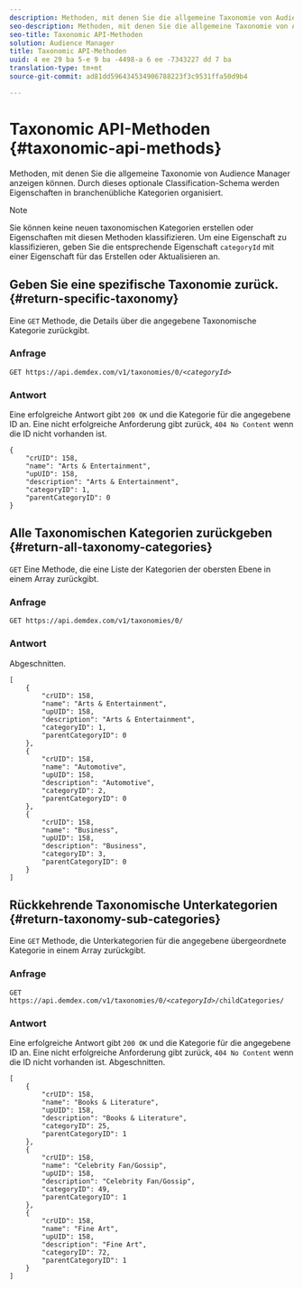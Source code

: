 ```yaml
---
description: Methoden, mit denen Sie die allgemeine Taxonomie von Audience Manager anzeigen können. Durch dieses optionale Classification-Schema werden Eigenschaften in branchenübliche Kategorien organisiert.
seo-description: Methoden, mit denen Sie die allgemeine Taxonomie von Audience Manager anzeigen können. Durch dieses optionale Classification-Schema werden Eigenschaften in branchenübliche Kategorien organisiert.
seo-title: Taxonomic API-Methoden
solution: Audience Manager
title: Taxonomic API-Methoden
uuid: 4 ee 29 ba 5-e 9 ba -4498-a 6 ee -7343227 dd 7 ba
translation-type: tm+mt
source-git-commit: ad81dd596434534906788223f3c9531ffa50d9b4

---
```



# Taxonomic API-Methoden {#taxonomic-api-methods}

Methoden, mit denen Sie die allgemeine Taxonomie von Audience Manager anzeigen können. Durch dieses optionale Classification-Schema werden Eigenschaften in branchenübliche Kategorien organisiert.

<!-- c_rest_api_taxonomy.xml -->

>[!NOTE]
>
>Sie können keine neuen taxonomischen Kategorien erstellen oder Eigenschaften mit diesen Methoden klassifizieren. Um eine Eigenschaft zu klassifizieren, geben Sie die entsprechende Eigenschaft `categoryId` mit einer Eigenschaft für das Erstellen oder Aktualisieren an.

## Geben Sie eine spezifische Taxonomie zurück. {#return-specific-taxonomy}

Eine `GET` Methode, die Details über die angegebene Taxonomische Kategorie zurückgibt.

<!-- r_rest_api_taxonomy.xml -->

### Anfrage

`GET https://api.demdex.com/v1/taxonomies/0/`*`<categoryId>`*

### Antwort

Eine erfolgreiche Antwort gibt `200 OK` und die Kategorie für die angegebene ID an. Eine nicht erfolgreiche Anforderung gibt zurück, `404 No Content` wenn die ID nicht vorhanden ist.

```
{
    "crUID": 158,
    "name": "Arts & Entertainment",
    "upUID": 158,
    "description": "Arts & Entertainment",
    "categoryID": 1,
    "parentCategoryID": 0
}
```

## Alle Taxonomischen Kategorien zurückgeben {#return-all-taxonomy-categories}

`GET` Eine Methode, die eine Liste der Kategorien der obersten Ebene in einem Array zurückgibt.

<!-- r_rest_api_taxonomies.xml -->

### Anfrage

`GET https://api.demdex.com/v1/taxonomies/0/`

### Antwort

Abgeschnitten.

```
[
    {
        "crUID": 158,
        "name": "Arts & Entertainment",
        "upUID": 158,
        "description": "Arts & Entertainment",
        "categoryID": 1,
        "parentCategoryID": 0
    },
    {
        "crUID": 158,
        "name": "Automotive",
        "upUID": 158,
        "description": "Automotive",
        "categoryID": 2,
        "parentCategoryID": 0
    },
    {
        "crUID": 158,
        "name": "Business",
        "upUID": 158,
        "description": "Business",
        "categoryID": 3,
        "parentCategoryID": 0
    }
]
```

## Rückkehrende Taxonomische Unterkategorien {#return-taxonomy-sub-categories}

Eine `GET` Methode, die Unterkategorien für die angegebene übergeordnete Kategorie in einem Array zurückgibt.

<!-- r_rest_api_taxonomy_sub.xml -->

### Anfrage

`GET https://api.demdex.com/v1/taxonomies/0/`*`<categoryId>`*`/childCategories/`

### Antwort

Eine erfolgreiche Antwort gibt `200 OK` und die Kategorie für die angegebene ID an. Eine nicht erfolgreiche Anforderung gibt zurück, `404 No Content` wenn die ID nicht vorhanden ist. Abgeschnitten.

```
[
    {
        "crUID": 158,
        "name": "Books & Literature",
        "upUID": 158,
        "description": "Books & Literature",
        "categoryID": 25,
        "parentCategoryID": 1
    },
    {
        "crUID": 158,
        "name": "Celebrity Fan/Gossip",
        "upUID": 158,
        "description": "Celebrity Fan/Gossip",
        "categoryID": 49,
        "parentCategoryID": 1
    },
    {
        "crUID": 158,
        "name": "Fine Art",
        "upUID": 158,
        "description": "Fine Art",
        "categoryID": 72,
        "parentCategoryID": 1
    }
]
```
